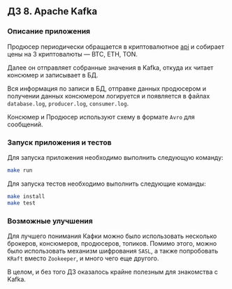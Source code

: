 ## ДЗ 8. Apache Kafka

### Описание приложения
Продюсер периодически 
обращается в криптовалютное [api](https://min-api.cryptocompare.com)
и собирает цены на 3 криптовалюты —	BTC, ETH, TON.

Далее он отправляет собранные значения 
в Kafka, откуда их читает консюмер и записывает в БД.

Вся информация по записи в БД, отправке
данных продюсером и получении данных
консюмером логируется и появляется в файлах
`database.log`, `producer.log`,
`consumer.log`.

Консюмер и Продюсер используют схему
в формате `Avro` для сообщений.
### Запуск приложения и тестов
Для запуска приложения необходимо выполнить следующую команду:
```bash
make run
```
Для запуска тестов необходимо выполнить следующие команды:
```bash
make install
make test
```

### Возможные улучшения
Для лучшего понимания Кафки можно
было использовать несколько брокеров, консюмеров,
продюсеров, топиков. Помимо этого, 
можно было использовать механизм шифрования
 `SASL`, а также попробовать `KRaft` вместо `Zookeeper`,
и много чего еще другого.

В целом, и без того ДЗ оказалось 
крайне полезным для знакомства с Kafka.


